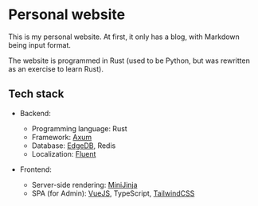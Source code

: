 # Personal website #

This is my personal website. At first, it only has a blog, with Markdown being input format.

The website is programmed in Rust (used to be Python, but was rewritten as an exercise to learn Rust).

## Tech stack

- Backend:

  + Programming language: Rust
  + Framework: [Axum](https://crates.io/crates/axum)
  + Database: [EdgeDB](https://www.edgedb.com/), Redis
  + Localization: [Fluent](https://projectfluent.org/)

- Frontend:

  + Server-side rendering: [MiniJinja](https://crates.io/crates/minijinja)
  + SPA (for Admin): [VueJS](https://vuejs.org/), TypeScript, [TailwindCSS](https://tailwindcss.com/)

